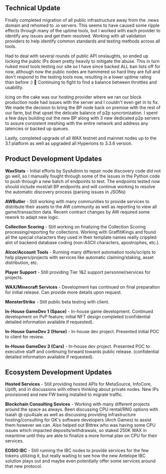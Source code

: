 ## Technical Update
Finally completed migration of all public infrastructure away from the .news domain and rehomed to .io servers.  This seems to have caused some ripple effects through many of the uptime tools, but I worked with each provider to identify any issues and get them resolved.  Working with all validation providers to help identify common standards and testing methods across all tools.

Had to deal with several rounds of public API onslaughts, so ended up locking the public IPs down pretty heavily to mitigate the abuse.  This in turn nuked most tools testing our site so I have since backed ALL ban lists off for now, although now the public nodes are hammered so hard they are full and don't respond to the testing tools now, resulting in a lower uptime rating than before :) :facepalm:  Continuing to fight to find a balance between throttles and usability.

Icing on the cake was our hosting provider where we ran our block production node had issues with the server and I couldn't even get in to fix.  We made the decision to bring the BP node back on premise with the rest of our farm, but that upset the delicate balance of p2p syncronization.  I spent a few days building out the new BP along with 3 new dedicated p2p servers to assure consistent meshing with the entire network and address any latencies or backed up queues.

Lastly, completed upgrade of all WAX testnet and mainnet nodes up to the 3.1 platform as well as upgraded all Hyperions to 3.3.6 version.

## Product Development Updates
**WaxStats** - Initial efforts by SysAdmin to repair node discovery code did not go well, so I manually fought through some of the issues in the Python code to push through a new batch of endpoints to test.  The endpoints tested now should include most/all BP endpoints and will continue working to resolve the automatic discovery process (parsing issues in JSONs)

**AWButler** - Still working with many communities to provide services to distribute their assets to the AW community as well as reporting to view all game/transaction data.  Recent contract changes by AW required some rework to adapt new logic.

**Collection Scoring** - Still working on finalizing the Collection Scoring processing/reporting for collections.  Working with GraffitiKings and found all the special characters they used in their template names really crippled alot of backend database coding (non-ASCII characters, apostrophes, etc.).

**Alcor/Account Tools** - Running many different automation tools/scripts to help players/projects with services like automatic claiming/staking, asset distribution, etc.

**Player Support** - Still providing Tier 1&2 support personnel/services for projects.

**WAX/Minecraft Services** - Development has continued on final preparation for initial release.  Can provide more details upon request.

**MonsterStrike** - Still public beta testing with client.

**In-House GameDev 1 (Space)** - In-house game development. Continued development on PvP feature; initial NFT design completed (confidential detailed information available if requested).

**In-House GameDev 2 (Horse)** - In-house dev project. Presented initial POC to client for review.

**In-House GameDev 3 (Cars)** - In-house dev project. Presented POC to executive staff and continuing forward towards public release. (confidential detailed information available if requested).

## Ecosystem Development Updates
**Hosted Services** - Still providing hosted APIs for MetaSource, InfoCore, Uplift, and in discussions with others thinking about private nodes.  New IPs provisioned and new FW being installed to migrate traffic.

**Blockchain Consulting Sevices** - Working with many different projects around the space as always.  Been discussing CPU rental/RNG options with Isaiah @ cpu4sale as well as discussing providing infrastructure hosting/consulting for GK's software developers (Arch Games) to assist them however we can.  Also helped out Bittrex who was having some CPU issues which impacted deposits/withdrawals, so staked 250K WAX in meantime until they are able to finalize a more formal plan on CPU for their services.

**EOSIO IBC** - Still running the IBC nodes to provide services for the few tokens utilizing it, but really waiting to see how the new Antelope IBC solution plays out and maybe even potentially offer some services around that new protocol.
